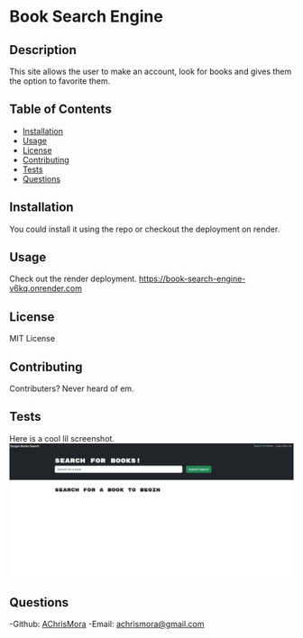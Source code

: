 # Book Search Engine

## Description

This site allows the user to make an account, look for books and gives them the option to favorite them.

## Table of Contents

- [Installation](#installation)
- [Usage](#usage)
- [License](#license)
- [Contributing](#contributing)
- [Tests](#tests)
- [Questions](#questions)

## Installation

You could install it using the repo or checkout the deployment on render.

## Usage
    
Check out the render deployment.
https://book-search-engine-v6kq.onrender.com

## License

MIT License
    
## Contributing
    
Contributers? Never heard of em.
    
## Tests
    
Here is a cool lil screenshot.
![Screenshot of app.](/Assets/Screenshot.png)
    
## Questions
    
-Github: [AChrisMora](https://github.com/AChrisMora)
-Email: achrismora@gmail.com